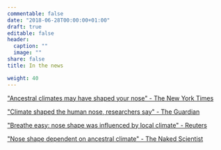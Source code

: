 ```yaml
---
commentable: false
date: "2018-06-28T00:00:00+01:00"
draft: true
editable: false
header:
  caption: ""
  image: ""
share: false
title: In the news

weight: 40
---
```


<p><a href="https://www.nytimes.com/2017/03/16/science/ancestral-climates-may-have-shaped-your-nose.html">"Ancestral climates may have shaped your nose" - The New York Times</a></p>

<p><a href="https://www.theguardian.com/science/2017/mar/16/climate-shaped-the-human-nose-researchers-say">"Climate shaped the human nose, researchers say" - The Guardian</a></p>

<p><a href="https://www.reuters.com/article/us-science-nose/breathe-easy-nose-shape-was-influenced-by-local-climate-idUSKBN16N2Q3">"Breathe easy: nose shape was influenced by local climate" - Reuters</a></p>

<p><a href="https://www.thenakedscientists.com/articles/science-news/nose-shape-dependent-ancestral-climate">"Nose shape dependent on ancestral climate" - The Naked Scientist</a></p>

